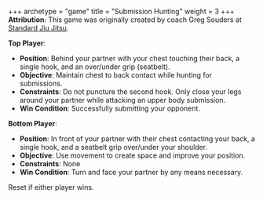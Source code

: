 +++
archetype = "game"
title = "Submission Hunting"
weight = 3
+++
**Attribution**: This game was originally created by coach Greg Souders at [Standard Jiu Jitsu](https://standardjiujitsu.com).


**Top Player**:
  * **Position**: Behind your partner with your chest touching their back, a single hook, and an over/under grip (seatbelt).
  * **Objective**: Maintain chest to back contact while hunting for submissions.
  * **Constraints**: Do not puncture the second hook. Only close your legs around your partner while attacking an upper body submission.
  * **Win Condition**: Successfully submitting your opponent.

**Bottom Player**:
  * **Position**: In front of your partner with their chest contacting your back, a single hook, and a seatbelt grip over/under your shoulder.
  * **Objective**: Use movement to create space and improve your position.
  * **Constraints**: None
  * **Win Condition**: Turn and face your partner by any means necessary. 

Reset if either player wins.